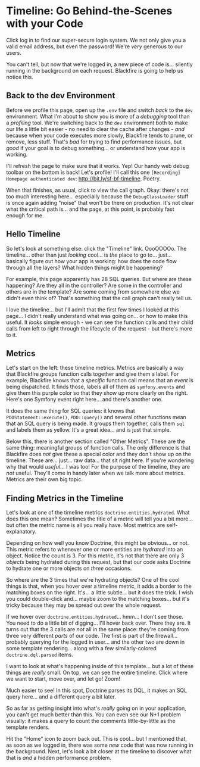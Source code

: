 # Timeline: Go Behind-the-Scenes with your Code

Click log in to find our super-secure login system. We not only give you a valid
email address, but even the password! We're *very* generous to our users.

You can't tell, but now that we're logged in, a new piece of code is... silently
running in the background on each request. Blackfire is going to help us notice this.

## Back to the dev Environment

Before we profile this page, open up the `.env` file and switch *back* to the
`dev` environment. What I'm about to show you is more of a *debugging* tool than
a *profiling* tool. We're switching back to the `dev` environment both to make
our life a little bit easier - no need to clear the cache after changes - *and*
because when your code executes more slowly, Blackfire tends to prune, or remove,
less stuff. That's *bad* for trying to find performance issues, but *good* if your
goal is to debug something... or understand how your app is working.

I'll refresh the page to make sure that it works. Yep! Our handy web debug toolbar
on the bottom is back! Let's profile! I'll call this one
`[Recording] Homepage authenticated dev`: http://bit.ly/sf-bf-timeline. Poetry.

When that finishes, as usual, click to view the call graph. Okay: there's not too
much interesting here... especially because the `DebugClassLoader` stuff is once
again adding "noise" that won't be there on production. It's not clear what the
critical path is... and the page, at this point, is probably fast enough for me.

## Hello Timeline

So let's look at something else: click the "Timeline" link. OooOOOOo. The timeline...
other than just *looking* cool... is *the* place to go to... just... basically
figure out how your app is working: how does the code flow through all the layers?
What hidden things might be happening?

For example, this page apparently has 28 SQL queries. But where are these
happening? Are they all in the controller? Are some in the controller and others
are in the template? Are some coming from somewhere else we didn't even think of?
That's something that the call graph can't really tell us.

I love the timeline... but I'll admit that the first few times I looked at this
page... I didn't really understand what was going on... or how to make this useful.
It *looks* simple enough - we can see the function calls and their child calls
from left to right through the lifecycle of the request - but there's more to it.

## Metrics

Let's start on the left: these timeline metrics. Metrics are basically a way
that Blackfire groups function calls together and give them a label. For example,
Blackfire knows that a *specific* function call means that an *event* is being
dispatched. It finds those, labels all of them as `symfony.events` and give them
this purple color so that they show up more clearly on the right. Here's one
Symfony event right here... and there's another one.

It does the same thing for SQL queries: it knows that `PDOStatement::execute()`,
`PDO::query()` and several other functions mean that an SQL query is being made.
It groups them together, calls them `sql` and labels them as yellow. It's a great
idea... and is just that simple.

Below this, there is another section called "Other Metrics". These are the same
thing: meaningful groups of function calls. The only difference is that Blackfire
does *not* give these a special color and they don't show up on the timeline.
These are... just... raw data... that sit right here. If you're wondering why
that would *useful*... I was too! For the purpose of the timeline, they are *not*
useful. They'll come in handy later when we talk more about metrics. Metrics are
their own big topic.

## Finding Metrics in the Timeline

Let's look at one of the timeline metrics `doctrine.entities.hydrated`. What does
this one mean? Sometimes the title of a metric will tell you a bit more... but
often the metric name is all you really have. Most metrics are self-explanatory.

Depending on how well you know Doctrine, this might be obvious... or not. This
metric refers to whenever one or more entities are *hydrated* into an object.
Notice the count is 3. For this metric, it's not that there are only 3 *objects*
being hydrated during this request, but that our code asks Doctrine to hydrate one
or more objects on *three* occasions.

So where are the 3 times that we're hydrating objects? One of the cool things is
that, when you hover over a timeline metric, it adds a border to the matching
boxes on the right. It's... a little subtle... but it does the trick. I wish
you could double-click and... maybe zoom to the matching boxes... but it's tricky
because they may be spread out over the whole request.

If we hover over `doctrine.entities.hydrated`... hmm... I don't see those. You
need to do a little bit of digging... I'll hover back over. There they are. It
turns out that the 3 calls are *not* all in the same place: they're coming from
three very different *parts* of our code. The first is part of the firewall...
probably querying for the logged in user... and the other two are down in some
template rendering... along with a few similarly-colored `doctrine.dql.parsed`
items.

I want to look at what's happening inside of this template... but a lot of
these things are *really* small. On top, we can see the entire timeline. Click
where we want to start, move over, and let go! Zoom!

Much easier to see! In this spot, Doctrine parses its DQL, it makes an SQL query
here... and a different query a bit later.

So as far as getting insight into what's *really* going on in your application,
you can't get much better than this. You can even see our N+1 problem visually:
it makes a query to count the comments little-by-little as the template renders.

Hit the "Home" icon to zoom back out. This is cool... but I mentioned that, as soon
as we logged in, there was some *new* code that was now running in the background.
Next, let's look a bit closer at the timeline to discover what that is *and*
a hidden performance problem.
